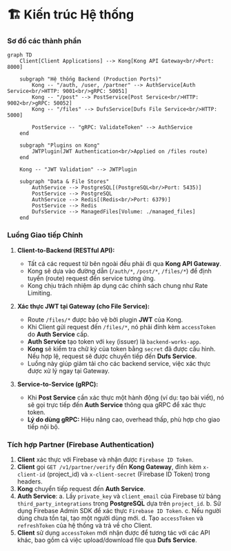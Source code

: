# 🏗️ Kiến trúc Hệ thống

### Sơ đồ các thành phần

```mermaid
graph TD
    Client[Client Applications] --> Kong[Kong API Gateway<br/>Port: 8000]

    subgraph "Hệ thống Backend (Production Ports)"
        Kong -- "/auth, /user, /partner" --> AuthService[Auth Service<br/>HTTP: 9001<br/>gRPC: 50051]
        Kong -- "/post" --> PostService[Post Service<br/>HTTP: 9002<br/>gRPC: 50052]
        Kong -- "/files" --> DufsService[Dufs File Service<br/>HTTP: 5000]

        PostService -- "gRPC: ValidateToken" --> AuthService
    end
    
    subgraph "Plugins on Kong"
        JWTPlugin(JWT Authentication<br/>Applied on /files route)
    end

    Kong -- "JWT Validation" --> JWTPlugin

    subgraph "Data & File Stores"
        AuthService --> PostgreSQL[(PostgreSQL<br/>Port: 5435)]
        PostService --> PostgreSQL
        AuthService --> Redis[(Redis<br/>Port: 6379)]
        PostService --> Redis
        DufsService --> ManagedFiles[Volume: ./managed_files]
    end
```

### Luồng Giao tiếp Chính

1.  **Client-to-Backend (RESTful API):**
    *   Tất cả các request từ bên ngoài đều phải đi qua **Kong API Gateway**.
    *   Kong sẽ dựa vào đường dẫn (`/auth/*`, `/post/*`, `/files/*`) để định tuyến (route) request đến service tương ứng.
    *   Kong chịu trách nhiệm áp dụng các chính sách chung như Rate Limiting.

2.  **Xác thực JWT tại Gateway (cho File Service):**
    *   Route `/files/*` được bảo vệ bởi plugin **JWT** của Kong.
    *   Khi Client gửi request đến `/files/*`, nó phải đính kèm `accessToken` do **Auth Service** cấp.
    *   **Auth Service** tạo token với `key` (issuer) là `backend-works-app`.
    *   **Kong** sẽ kiểm tra chữ ký của token bằng `secret` đã được cấu hình. Nếu hợp lệ, request sẽ được chuyển tiếp đến **Dufs Service**.
    *   Luồng này giúp giảm tải cho các backend service, việc xác thực được xử lý ngay tại Gateway.

3.  **Service-to-Service (gRPC):**
    *   Khi **Post Service** cần xác thực một hành động (ví dụ: tạo bài viết), nó sẽ gọi trực tiếp đến **Auth Service** thông qua gRPC để xác thực token.
    *   **Lý do dùng gRPC:** Hiệu năng cao, overhead thấp, phù hợp cho giao tiếp nội bộ.

### Tích hợp Partner (Firebase Authentication)

1.  **Client** xác thực với Firebase và nhận được `Firebase ID Token`.
2.  **Client** gọi `GET /v1/partner/verify` đến **Kong Gateway**, đính kèm `x-client-id` (project_id) và `x-client-secret` (Firebase ID Token) trong headers.
3.  **Kong** chuyển tiếp request đến **Auth Service**.
4.  **Auth Service**:
    a. Lấy `private_key` và `client_email` của Firebase từ bảng `third_party_integrations` trong **PostgreSQL** dựa trên `project_id`.
    b. Sử dụng Firebase Admin SDK để xác thực `Firebase ID Token`.
    c. Nếu người dùng chưa tồn tại, tạo một người dùng mới.
    d. Tạo `accessToken` và `refreshToken` của hệ thống và trả về cho Client.
5.  **Client** sử dụng `accessToken` mới nhận được để tương tác với các API khác, bao gồm cả việc upload/download file qua **Dufs Service**.
